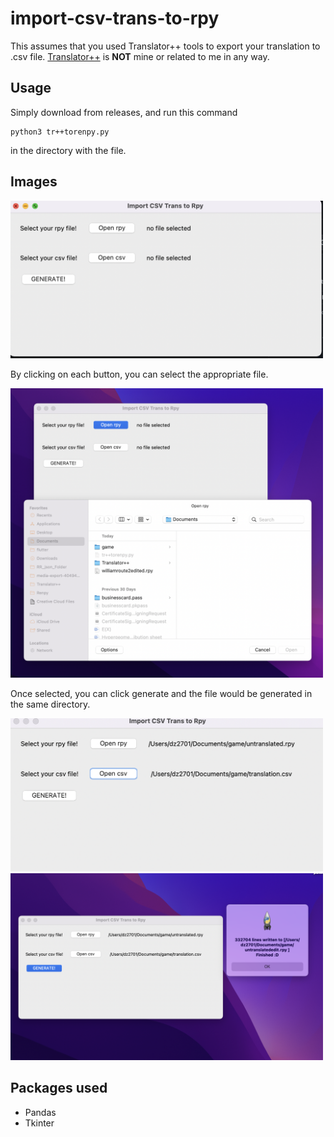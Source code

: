 # import-csv-trans-to-rpy
This assumes that you used Translator++ tools to export your translation to .csv file. 
<a href="">Translator++<a/> is <b>NOT</b> mine or related to me in any way. 

## Usage
Simply download from releases, and run this command
```
python3 tr++torenpy.py
```
in the directory with the file.

## Images
<img src="/assets/1.png" width="500"/>

By clicking on each button, you can select the appropriate file.

<img src="/assets/2.png" width="500"/>

Once selected, you can click generate and the file would be generated in the same directory.

<img src="/assets/3.png" width="500"/>

<img src="/assets/4.png" width="500"/>


## Packages used
- Pandas 
- Tkinter


